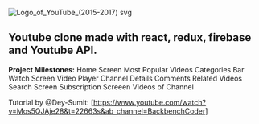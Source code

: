 ![Logo_of_YouTube_(2015-2017) svg](https://github.com/MarwanMahmoud97/Youtube-Clone-React/assets/43497872/80aabe6f-75a8-4c99-a757-09b3ab6d32e0)

## Youtube clone made with react, redux, firebase and Youtube API.

**Project Milestones:**
Home Screen
Most Popular Videos
Categories Bar
Watch Screen
Video Player 
Channel Details
Comments
Related Videos
Search Screen
Subscription Screeen
Videos of Channel

Tutorial by @Dey-Sumit: [https://www.youtube.com/watch?v=Mos5QJAje28&t=22663s&ab_channel=BackbenchCoder]
